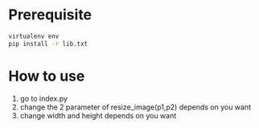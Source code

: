 # Prerequisite
```sh
virtualenv env
pip install -r lib.txt
```

# How to use
1. go to index.py
2. change the 2 parameter of resize_image(p1,p2) depends on you want
3. change width and height depends on you want